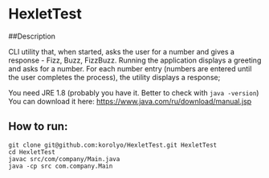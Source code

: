 # HexletTest

##Description

CLI utility that, when started, asks the user for a number and gives
a response - Fizz, Buzz, FizzBuzz. Running the application displays a greeting
and asks for a number. For each number entry (numbers are entered until the user 
completes the process), the utility displays a response;


You need JRE 1.8 (probably you have it. Better to check with ```java -version```)
You can download it here:
https://www.java.com/ru/download/manual.jsp


## How to run:
```
git clone git@github.com:korolyo/HexletTest.git HexletTest
cd HexletTest
javac src/com/company/Main.java
java -cp src com.company.Main
```